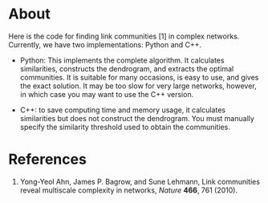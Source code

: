 About
=====

Here is the code for finding link communities [1] in complex networks.
Currently, we have two implementations: Python and C++. 

* Python: This implements the complete algorithm. It calculates
  similarities, constructs the dendrogram, and extracts the optimal
  communities. It is suitable for many occasions, is easy to use, and gives
  the exact solution. It may be too slow for very large networks, however,
  in which case you may want to use the C++ version.

* C++: to save computing time and memory usage, it calculates
  similarities but does not construct the dendrogram. You must manually 
  specify the similarity threshold used to obtain the communities.

References
==========

1. Yong-Yeol Ahn, James P. Bagrow, and Sune Lehmann, Link communities reveal
   multiscale complexity in networks, _Nature_ **466**, 761 (2010).
